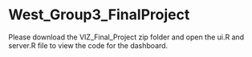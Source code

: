# West_Group3_FinalProject
Please download the VIZ_Final_Project zip folder and open the ui.R and server.R file to view the code for the dashboard.
